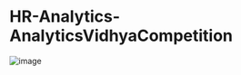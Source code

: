 # HR-Analytics-AnalyticsVidhyaCompetition




![image](https://user-images.githubusercontent.com/20862520/153547760-f31604d2-7779-488f-8c0a-d0dc4f0bd8ad.png)

